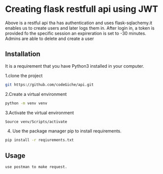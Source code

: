 # Creating flask restfull api using JWT

Above is a restful api tha has authentication and uses flask-sqlachemy.it enables us to create users and later logs them in.
After login in, a token is provided fo the specific session an expireration is set to -30 minutes.
Admins are able to delete and create a user


## Installation 


It is a requirement that you have Python3 installed in your computer.

1.clone the project

```bash
git https://github.com/codeGiche/api.git
```
2.Create a virtual environment
```bash
python -m venv venv
```
3.Activate the virtual environment
```bash
Source venv/Scripts/activate
```
4. Use the package manager pip to install requirements.
```bash
pip install -r reqiurements.txt


```

## Usage

```python
use postman to make request.
```
